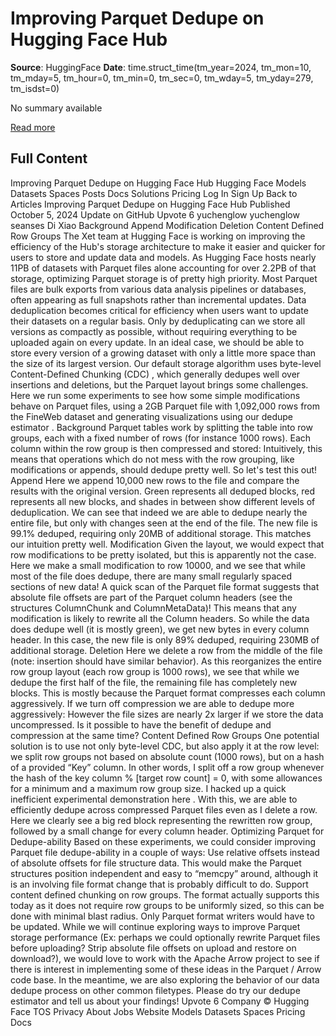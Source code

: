 # Improving Parquet Dedupe on Hugging Face Hub

**Source**: HuggingFace
**Date**: time.struct_time(tm_year=2024, tm_mon=10, tm_mday=5, tm_hour=0, tm_min=0, tm_sec=0, tm_wday=5, tm_yday=279, tm_isdst=0)

No summary available

[Read more](https://huggingface.co/blog/improve_parquet_dedupe)


## Full Content

Improving Parquet Dedupe on Hugging Face Hub
Hugging Face
Models
Datasets
Spaces
Posts
Docs
Solutions
Pricing
Log In
Sign Up
Back to Articles
Improving Parquet Dedupe on Hugging Face Hub
Published
October 5, 2024
Update on GitHub
Upvote
6
yuchenglow
yuchenglow
seanses
Di Xiao
Background
Append
Modification
Deletion
Content Defined Row Groups
The Xet team at Hugging Face is working on improving the efficiency of the Hub's
storage architecture to make it easier and quicker for users to
store and update data and models. As Hugging Face hosts nearly 11PB of datasets
with Parquet files alone accounting for over 2.2PB of that storage,
optimizing Parquet storage is of pretty high priority.
Most Parquet files are bulk exports from various data analysis pipelines
or databases, often appearing as full snapshots rather than incremental
updates. Data deduplication becomes critical for efficiency when users want to
update their datasets on a regular basis. Only by deduplicating can we store
all versions as compactly as possible, without requiring everything to be uploaded
again on every update. In an ideal case, we should be able to store every version
of a growing dataset with only a little more space than the size of its largest version.
Our default storage algorithm uses byte-level
Content-Defined Chunking (CDC)
,
which generally dedupes well over insertions and deletions, but the Parquet layout brings some challenges.
Here we run some experiments to see how some simple modifications behave on
Parquet files, using a 2GB Parquet file with 1,092,000 rows from the
FineWeb
dataset and generating visualizations using our
dedupe
estimator
.
Background
Parquet tables work by splitting the table into row groups, each with a fixed
number of rows (for instance 1000 rows). Each column within the row group is
then compressed and stored:
Intuitively, this means that operations which do not mess with the row
grouping, like modifications or appends, should dedupe pretty well. So let's
test this out!
Append
Here we append 10,000 new rows to the file and compare the results with the
original version. Green represents all deduped blocks, red represents all
new blocks, and shades in between show different levels of deduplication.
We can see that indeed we are able to dedupe nearly the entire file,
but only with changes seen at the end of the file. The new file is 99.1%
deduped, requiring only 20MB of additional storage. This matches our
intuition pretty well.
Modification
Given the layout, we would expect that row modifications to be pretty
isolated, but this is apparently not the case. Here we make a small
modification to row 10000, and we see that while most of the file does dedupe,
there are many small regularly spaced sections of new data!
A quick scan of the
Parquet file
format
suggests
that absolute file offsets are part of the Parquet column headers (see the
structures ColumnChunk and ColumnMetaData)! This means that any
modification is likely to rewrite all the Column headers. So while the
data does dedupe well (it is mostly green), we get new bytes in every
column header.
In this case, the new file is only 89% deduped, requiring 230MB of additional
storage.
Deletion
Here we delete a row from the middle of the file (note: insertion should have
similar behavior). As this reorganizes the entire row group layout (each
row group is 1000 rows), we see that while we dedupe the first half of
the file, the remaining file has completely new blocks.
This is mostly because the Parquet format compresses each column
aggressively. If we turn off compression we are able to dedupe more
aggressively:
However the file sizes are nearly 2x larger if we store the data
uncompressed.
Is it possible to have the benefit of dedupe and compression at the same
time?
Content Defined Row Groups
One potential solution is to use not only byte-level CDC, but also apply it at the row level:
we split row groups not based on absolute count (1000 rows), but on a hash of a provided
“Key” column. In other words, I split off a row group whenever the hash of
the key column % [target row count] = 0, with some allowances for a minimum
and a maximum row group size.
I hacked up a quick inefficient experimental demonstration
here
.
With this, we are able to efficiently dedupe across compressed Parquet
files even as I delete a row. Here we clearly see a big red block
representing the rewritten row group, followed by a small change for every
column header.
Optimizing Parquet for Dedupe-ability
Based on these experiments, we could consider improving Parquet file
dedupe-ability in a couple of ways:
Use relative offsets instead of absolute offsets for file structure
data. This would make the Parquet structures position independent and
easy to “memcpy” around, although it is an involving file format change that
is probably difficult to do.
Support content defined chunking on row groups. The format actually
supports this today as it does not require row groups to be uniformly sized,
so this can be done with minimal blast radius. Only Parquet format writers
would have to be updated.
While we will continue exploring ways to improve Parquet storage performance
(Ex: perhaps we could optionally rewrite Parquet files before uploading?
Strip absolute file offsets on upload and restore on download?), we would
love to work with the Apache Arrow project to see if there is interest in
implementing some of these ideas in the Parquet / Arrow code base.
In the meantime, we are also exploring the behavior of our data dedupe process
on other common filetypes. Please do try our
dedupe
estimator
and tell us about
your findings!
Upvote
6
Company
© Hugging Face
TOS
Privacy
About
Jobs
Website
Models
Datasets
Spaces
Pricing
Docs
